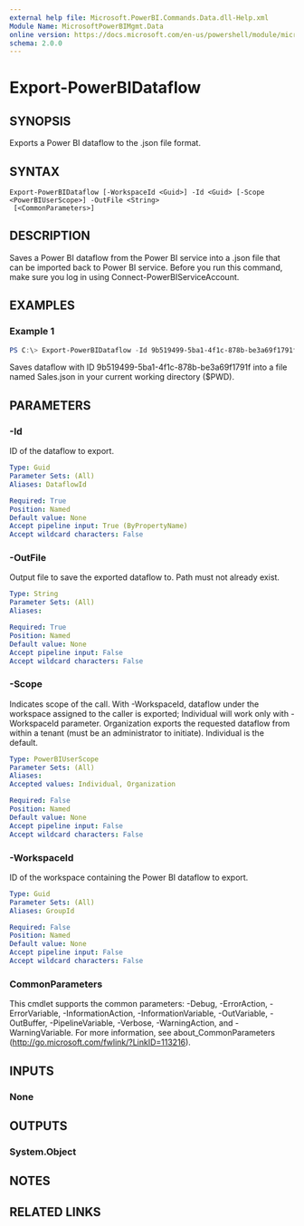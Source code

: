 ```yaml
---
external help file: Microsoft.PowerBI.Commands.Data.dll-Help.xml
Module Name: MicrosoftPowerBIMgmt.Data
online version: https://docs.microsoft.com/en-us/powershell/module/microsoftpowerbimgmt.data/export-powerbidataflow?view=powerbi-ps
schema: 2.0.0
---
```


# Export-PowerBIDataflow

## SYNOPSIS
Exports a Power BI dataflow to the .json file format.

## SYNTAX

```
Export-PowerBIDataflow [-WorkspaceId <Guid>] -Id <Guid> [-Scope <PowerBIUserScope>] -OutFile <String>
 [<CommonParameters>]
```

## DESCRIPTION
Saves a Power BI dataflow from the Power BI service into a .json file that can be imported back to Power BI service.
Before you run this command, make sure you log in using Connect-PowerBIServiceAccount. 

## EXAMPLES

### Example 1
```powershell
PS C:\> Export-PowerBIDataflow -Id 9b519499-5ba1-4f1c-878b-be3a69f1791f -OutFile .\Sales.json
```

Saves dataflow with ID 9b519499-5ba1-4f1c-878b-be3a69f1791f into a file named Sales.json in your current working directory ($PWD).

## PARAMETERS

### -Id
ID of the dataflow to export.

```yaml
Type: Guid
Parameter Sets: (All)
Aliases: DataflowId

Required: True
Position: Named
Default value: None
Accept pipeline input: True (ByPropertyName)
Accept wildcard characters: False
```

### -OutFile
Output file to save the exported dataflow to. Path must not already exist.

```yaml
Type: String
Parameter Sets: (All)
Aliases:

Required: True
Position: Named
Default value: None
Accept pipeline input: False
Accept wildcard characters: False
```

### -Scope
Indicates scope of the call. With -WorkspaceId, dataflow under the workspace assigned to the caller is exported; Individual will work only with -WorkspaceId parameter. Organization exports the requested dataflow from within a tenant (must be an administrator to initiate). Individual is the default.

```yaml
Type: PowerBIUserScope
Parameter Sets: (All)
Aliases:
Accepted values: Individual, Organization

Required: False
Position: Named
Default value: None
Accept pipeline input: False
Accept wildcard characters: False
```

### -WorkspaceId
ID of the workspace containing the Power BI dataflow to export.

```yaml
Type: Guid
Parameter Sets: (All)
Aliases: GroupId

Required: False
Position: Named
Default value: None
Accept pipeline input: False
Accept wildcard characters: False
```

### CommonParameters
This cmdlet supports the common parameters: -Debug, -ErrorAction, -ErrorVariable, -InformationAction, -InformationVariable, -OutVariable, -OutBuffer, -PipelineVariable, -Verbose, -WarningAction, and -WarningVariable. For more information, see about_CommonParameters (http://go.microsoft.com/fwlink/?LinkID=113216).

## INPUTS

### None

## OUTPUTS

### System.Object

## NOTES

## RELATED LINKS
